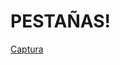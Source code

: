 # PESTAÑAS!
[Captura](https://user-images.githubusercontent.com/65367383/215513124-464890e5-5f48-4038-8360-335246223424.PNG)
